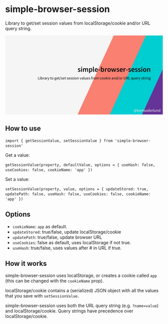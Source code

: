 # simple-browser-session

Library to get/set session values from localStorage/cookie and/or URL query string.

![simple-browser-session](docs/simple-browser-session_github_preview.jpg)


## How to use

    import { getSessionValue, setSessionValue } from 'simple-browser-session'

Get a value:

    getSessionValue(property, defaultValue, options = { useHash: false, useCookies: false, cookieName: 'app' })

Set a value:

    setSessionValue(property, value, options = { updateStored: true, updatePath: false, useHash: false, useCookies: false, cookieName: 'app' })


## Options

- `cookieName`: `app` as default.
- `updateStored`: true/false, update localStorage/cookie
- `updatePath`: true/false, update browser URL
- `useCookies`: false as default, uses localStorage if not true.
- `useHash`: true/false, uses values after # in URL if true.


## How it works

simple-browser-session uses localStorage, or creates a cookie called `app` (this can be changed with the `cookieName` prop).

localStorage/cookie contains a (serialized) JSON object with all the values that you save with `setSessionValue`.

simple-browser-session uses both the URL query string (e.g. `?name=value`) and localStorage/cookie. Query strings have precedence over localStorage/cookie.
